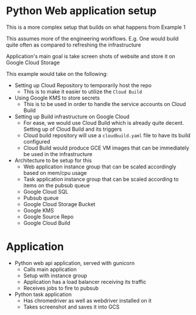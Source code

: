# Python Web application setup

This is a more complex setup that builds on what happens from Example 1

This assumes more of the engineering workflows. E.g. One would build quite often as compared to refreshing the infrastructure

Application's main goal is take screen shots of website and store it on Google Cloud Storage

This example would take on the following:

- Setting up Cloud Repository to temporarily host the repo
  - This is to make it easier to utilize the `Cloud Build`
- Using Google KMS to store secrets
  - This is to be used in order to handle the service accounts on Cloud Build
- Setting up Build infrastructure on Google Cloud
  - For ease, we would use Cloud Build which is already quite decent. Setting up of Cloud Build and its triggers
  - Cloud build repository will use a `cloudbuild.yaml` file to have its build configured
  - Cloud Build would produce GCE VM images that can be immediately be used in the infrastructure
- Architecture to be setup for this
  - Web application instance group that can be scaled accordingly based on mem/cpu usage
  - Task application instance group that can be scaled according to items on the pubsub queue
  - Google Cloud SQL
  - Pubsub queue
  - Google Cloud Storage Bucket
  - Google KMS
  - Google Source Repo
  - Google Cloud Build

# Application

- Python web api application, served with gunicorn
  - Calls main application
  - Setup with instance group
  - Application has a load balancer receiving its traffic
  - Receives jobs to fire to pubsub
- Python task application
  - Has chromedriver as well as webdriver installed on it
  - Takes screenshot and saves it into GCS
